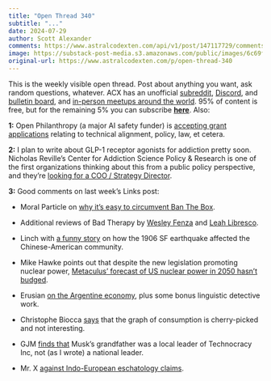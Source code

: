 ```yaml
---
title: "Open Thread 340"
subtitle: "..."
date: 2024-07-29
author: Scott Alexander
comments: https://www.astralcodexten.com/api/v1/post/147117729/comments?&all_comments=true
image: https://substack-post-media.s3.amazonaws.com/public/images/6c69f3c5-9a34-40ab-94ad-afe0c93b1a0c_255x255.webp
original-url: https://www.astralcodexten.com/p/open-thread-340
---
```

This is the weekly visible open thread. Post about anything you want, ask random questions, whatever. ACX has an unofficial [subreddit](https://www.reddit.com/r/slatestarcodex/), [Discord](https://discord.gg/RTKtdut), and [bulletin board](https://www.datasecretslox.com/index.php), and [in-person meetups around the world](https://www.lesswrong.com/community?filters%5B0%5D=SSC). 95% of content is free, but for the remaining 5% you can subscribe **[here](https://astralcodexten.substack.com/subscribe?)**. Also:

**1:** Open Philanthropy (a major AI safety funder) is [accepting grant applications](https://www.openphilanthropy.org/request-for-proposals-ai-governance/?utm_source=ACX&utm_medium=ML&utm_campaign=AIGPRFP724) relating to technical alignment, policy, law, et cetera. 

**2:** I plan to write about GLP-1 receptor agonists for addiction pretty soon. Nicholas Reville’s Center for Addiction Science Policy & Research is one of the first organizations thinking about this from a public policy perspective, and they’re [looking for a COO / Strategy Director](https://recursiveadaptation.com/p/caspr-is-hiring-coo-strategy-director).

**3:** Good comments on last week’s Links post: 

  * Moral Particle on [why it’s easy to circumvent Ban The Box](/p/links-for-july-2024/comment/63204606).

  * Additional reviews of Bad Therapy by [Wesley Fenza](https://livingwithinreason.com/p/book-review-bad-therapy) and [Leah Libresco](https://www.thenewatlantis.com/publications/how-sad-do-you-feel-right-now).

  * Linch with [a funny story](/p/links-for-july-2024/comment/63290705) on how the 1906 SF earthquake affected the Chinese-American community.

  * Mike Hawke points out that despite the new legislation promoting nuclear power, [Metaculus’ forecast of US nuclear power in 2050 hasn’t budged](https://www.metaculus.com/questions/9450/share-of-us-energy-from-nuclear-fission-2050/).

  * Erusian [on the Argentine economy](/p/links-for-july-2024/comment/63163098), plus some bonus linguistic detective work.

  * Christophe Biocca [says](/p/links-for-july-2024/comment/63132165) that the graph of consumption is cherry-picked and not interesting.

  * GJM [finds that](/p/links-for-july-2024/comment/63130350) Musk’s grandfather was a local leader of Technocracy Inc, not (as I wrote) a national leader.

  * Mr. X [against Indo-European eschatology claims](/p/links-for-july-2024/comment/63126907).



